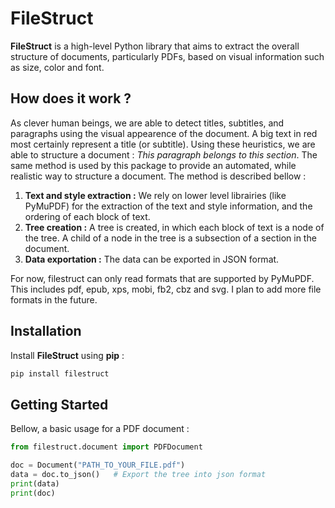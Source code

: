 # FileStruct

**FileStruct** is a high-level Python library that aims to extract the overall structure of documents, particularly PDFs, based on visual information such as size, color and font.

## How does it work ?

As clever human beings, we are able to detect titles, subtitles, and paragraphs using the visual appearence of the document. A big text in red most certainly represent a title (or subtitle). Using these heuristics, we are able to structure a document : _This paragraph belongs to this section_. The same method is used by this package to provide an automated, while realistic way to structure a document. The method is described bellow :

1.  **Text and style extraction :** We rely on lower level librairies (like PyMuPDF) for the extraction of the text and style information, and the ordering of each block of text.
2.  **Tree creation :** A tree is created, in which each block of text is a node of the tree. A child of a node in the tree is a subsection of a section in the document.
3.  **Data exportation :** The data can be exported in JSON format.

For now, filestruct can only read formats that are supported by PyMuPDF. This includes pdf, epub, xps, mobi, fb2, cbz and svg. I plan to add more file formats in the future.

## Installation

Install **FileStruct** using **pip** :

```sh
pip install filestruct
```


## Getting Started

Bellow, a basic usage for a PDF document :

```python
from filestruct.document import PDFDocument

doc = Document("PATH_TO_YOUR_FILE.pdf")
data = doc.to_json()   # Export the tree into json format
print(data)
print(doc)
```

